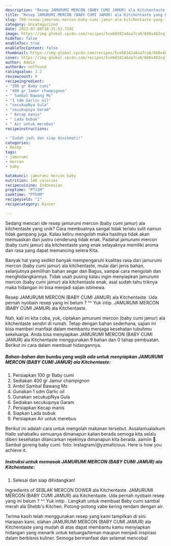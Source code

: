 ```yaml
---
description: "Resep JAMURUMI MERCON (BABY CUMI JAMUR) ala Kitchentaste yang Lezat Sekali"
title: "Resep JAMURUMI MERCON (BABY CUMI JAMUR) ala Kitchentaste yang Lezat Sekali"
slug: 709-resep-jamurumi-mercon-baby-cumi-jamur-ala-kitchentaste-yang-lezat-sekali
category: Uncategorized
date: 2022-07-08T18:31:53.719Z
image: https://img-global.cpcdn.com/recipes/5ce68342a8aa7ca8/680x482cq70/jamurumi-mercon-baby-cumi-jamur-ala-kitchentaste-foto-resep-utama.jpg
hideToc: false
enableToc: true
enableTocContent: false
thumbnail: https://img-global.cpcdn.com/recipes/5ce68342a8aa7ca8/680x482cq70/jamurumi-mercon-baby-cumi-jamur-ala-kitchentaste-foto-resep-utama.jpg
cover: https://img-global.cpcdn.com/recipes/5ce68342a8aa7ca8/680x482cq70/jamurumi-mercon-baby-cumi-jamur-ala-kitchentaste-foto-resep-utama.jpg
author: Admin
authorAv: notfound
ratingvalue: 3.2
reviewcount: 9
recipeingredient:
- "100 gr Baby cumi"
- "400 gr Jamur champignon"
- " Sambal Bawang Ms"
- "1 sdm Garlic oil"
- "secukupNya Gula"
- "secukupnya Garam"
- " Kecap manis"
- " Lada bubuk"
- " Air untuk merebus"
recipeinstructions:

- "Sudah jadi dan siap dinikmati!"
categories:
- Resep
tags:
- jamurumi
- mercon
- baby

katakunci: jamurumi mercon baby 
nutrition: 148 calories
recipecuisine: Indonesian
preptime: "PT33M"
cooktime: "PT59M"
recipeyield: "1"
recipecategory: Dinner

---
```





Sedang mencari ide resep jamurumi mercon (baby cumi jamur) ala kitchentaste yang unik? Cara membuatnya sangat tidak terlalu sulit namun tidak gampang juga. Kalau keliru mengolah maka hasilnya tidak akan memuaskan dan justru cenderung tidak enak. Padahal jamurumi mercon (baby cumi jamur) ala kitchentaste yang enak selayaknya memiliki aroma dan rasa yang dapat memancing selera Kita.





Banyak hal yang sedikit banyak mempengaruhi kualitas rasa dari jamurumi mercon (baby cumi jamur) ala kitchentaste, mulai dari jenis bahan, selanjutnya pemilihan bahan segar dan Bagus, sampai cara mengolah dan menghidangkannya. Tidak usah pusing kalau ingin menyiapkan jamurumi mercon (baby cumi jamur) ala kitchentaste enak,      asal sudah tahu triknya maka hidangan ini bisa menjadi sajian istimewa.














Resep JAMURUMI MERCON (BABY CUMI JAMUR) ala Kitchentaste. Uda pernah nyobain resep yang ini belum ? ^^ Yuk intip. JAMURUMI MERCON (BABY CUMI JAMUR) ala Kitchentaste.






Nah, kali ini kita coba, yuk, ciptakan jamurumi mercon (baby cumi jamur) ala kitchentaste sendiri di rumah. Tetap dengan bahan sederhana, sajian ini bisa memberi manfaat dalam membantu menjaga kesehatan tubuhmu sekeluarga. Anda bisa menyiapkan JAMURUMI MERCON (BABY CUMI JAMUR) ala Kitchentaste menggunakan 9 bahan dan 0 tahap pembuatan. Berikut ini cara dalam membuat hidangannya.

<!--inarticleads1-->

##### Bahan-bahan dan bumbu yang wajib ada untuk menyiapkan JAMURUMI MERCON (BABY CUMI JAMUR) ala Kitchentaste:

1. Persiapkan 100 gr Baby cumi
1. Sediakan 400 gr Jamur champignon
1. Ambil  Sambal Bawang Ms
1. Gunakan 1 sdm Garlic oil
1. Gunakan secukupNya Gula
1. Sediakan secukupnya Garam
1. Persiapkan  Kecap manis
1. Siapkan  Lada bubuk
1. Persiapkan  Air untuk merebus


Berikut ini adalah cara untuk mengolah makanan tersebut. Assalamualaikum Hallo sahabatku semuanya dimanapun kalian berada semoga kita selalu diberi kesehatan dilancarkan rejekinya dimanapun kita berada. aamiin 🤲. Sambal goreng baby cumi. foto: Instagram/@yzmalicious. Here is how you achieve it. 

<!--inarticleads2-->

##### Instruksi untuk memasak JAMURUMI MERCON (BABY CUMI JAMUR) ala Kitchentaste:


1. Selesai dan siap dihidangkan!

Ingredients of SEBLAK MERCON DOWER ala Kitchentaste. JAMURUMI MERCON (BABY CUMI JAMUR) ala Kitchentaste. Uda pernah nyobain resep yang ini belum ? ^^ Yuk intip.. Langkah untuk membuat Baby cumi sambal merah ala Shebb&#39;s Kitchen. Potong-potong vabe kering rendam dengan air. 

Terima kasih telah menggunakan resep yang kami tampilkan di sini. Harapan kami, olahan JAMURUMI MERCON (BABY CUMI JAMUR) ala Kitchentaste yang mudah di atas dapat membantu kamu menyiapkan hidangan yang menarik untuk keluarga/teman maupun menjadi inspirasi dalam berbisnis kuliner. Semoga bermanfaat dan selamat mencoba!
